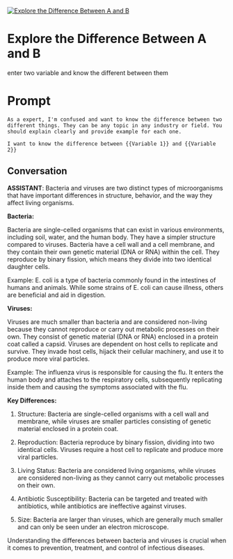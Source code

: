 
[![Explore the Difference Between A and B](https://flow-prompt-covers.s3.us-west-1.amazonaws.com/icon/vintage/vint_11.png)]()
# Explore the Difference Between A and B 
enter two variable and know the different between them

# Prompt

```
As a expert, I'm confused and want to know the difference between two different things. They can be any topic in any industry or field. You should explain clearly and provide example for each one.

I want to know the difference between {{Variable 1}} and {{Variable 2}}
```

## Conversation

**ASSISTANT**: Bacteria and viruses are two distinct types of microorganisms that have important differences in structure, behavior, and the way they affect living organisms.



**Bacteria:**

Bacteria are single-celled organisms that can exist in various environments, including soil, water, and the human body. They have a simpler structure compared to viruses. Bacteria have a cell wall and a cell membrane, and they contain their own genetic material (DNA or RNA) within the cell. They reproduce by binary fission, which means they divide into two identical daughter cells.



Example: E. coli is a type of bacteria commonly found in the intestines of humans and animals. While some strains of E. coli can cause illness, others are beneficial and aid in digestion.



**Viruses:**

Viruses are much smaller than bacteria and are considered non-living because they cannot reproduce or carry out metabolic processes on their own. They consist of genetic material (DNA or RNA) enclosed in a protein coat called a capsid. Viruses are dependent on host cells to replicate and survive. They invade host cells, hijack their cellular machinery, and use it to produce more viral particles.



Example: The influenza virus is responsible for causing the flu. It enters the human body and attaches to the respiratory cells, subsequently replicating inside them and causing the symptoms associated with the flu.



**Key Differences:**

1. Structure: Bacteria are single-celled organisms with a cell wall and membrane, while viruses are smaller particles consisting of genetic material enclosed in a protein coat.

2. Reproduction: Bacteria reproduce by binary fission, dividing into two identical cells. Viruses require a host cell to replicate and produce more viral particles.

3. Living Status: Bacteria are considered living organisms, while viruses are considered non-living as they cannot carry out metabolic processes on their own.

4. Antibiotic Susceptibility: Bacteria can be targeted and treated with antibiotics, while antibiotics are ineffective against viruses.

5. Size: Bacteria are larger than viruses, which are generally much smaller and can only be seen under an electron microscope.



Understanding the differences between bacteria and viruses is crucial when it comes to prevention, treatment, and control of infectious diseases.


